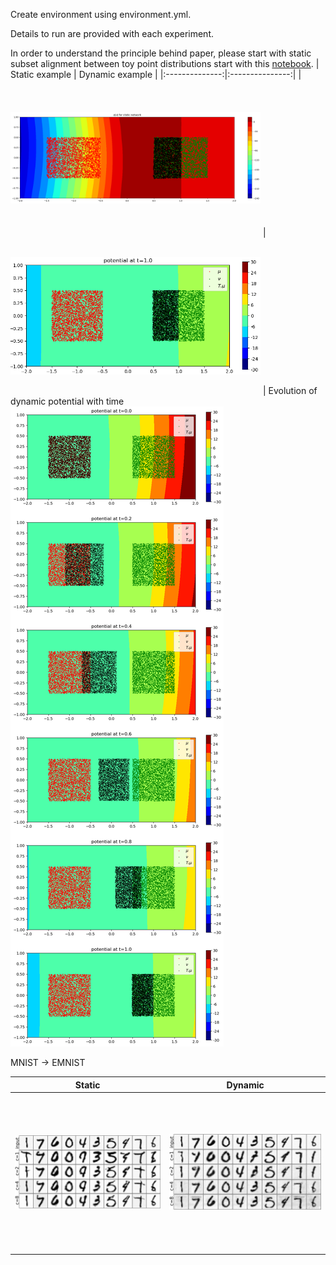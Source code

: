 Create environment using environment.yml.

Details to run are provided with each experiment.

In order to understand the principle behind paper, please start with static subset alignment between toy point distributions start with this [notebook](static_subsetting_toy.ipynb).
| Static example | Dynamic example |
|:--------------:|:---------------:|
| <img src="images/squares_c2_potential.png" style="width:400px; height:250px; object-fit:contain;"/> | <img src="images/squares_c2_potential_t1.png" style="width:400px; height:250px; object-fit:contain;"/> |
Evolution of dynamic potential with time
![Subset alignment](images/d_squaresc2_transition.png)

MNIST $\rightarrow$ EMNIST

| Static | Dynamic |
|:--------------:|:---------------:|
| <img src="images/MNIST_EMNIST_static_.png" style="width:400px; height:250px; object-fit:contain;"/> | <img src="images/MNIST_EMNIST_dynamic_ode.png" style="width:400px; height:250px; object-fit:contain;"/> |


